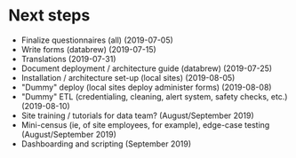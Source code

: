 
<!-- README.md is generated from README.Rmd. Please edit that file -->
Next steps
==========

-   Finalize questionnaires (all) (2019-07-05)
-   Write forms (databrew) (2019-07-15)
-   Translations (2019-07-31)
-   Document deployment / architecture guide (databrew) (2019-07-25)
-   Installation / architecture set-up (local sites) (2019-08-05)
-   "Dummy" deploy (local sites deploy administer forms) (2019-08-08)
-   "Dummy" ETL (credentialing, cleaning, alert system, safety checks, etc.) (2019-08-10)
-   Site training / tutorials for data team? (August/September 2019)
-   Mini-census (ie, of site employees, for example), edge-case testing (August/September 2019)
-   Dashboarding and scripting (September 2019)
